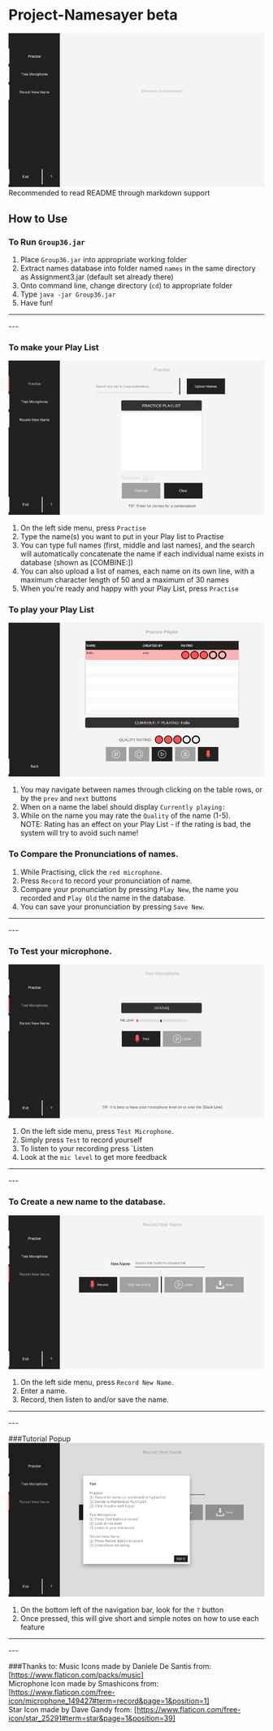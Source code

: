 # Project-Namesayer beta
![NameSayer](src/namesayer/resources/images/main.png)
Recommended to read README through markdown support

## How to Use

### To Run `Group36.jar`
1. Place `Group36.jar` into appropriate working folder
2. Extract names database into folder named `names` in the same directory as Assignment3.jar (default set already there)
3. Onto command line, change directory (`cd`) to appropriate folder
4. Type `java -jar Group36.jar`
5. Have fun!

<hr>
---

### To make your Play List
![NameSayer](src/namesayer/resources/images/practise.png)

1. On the left side menu, press `Practise`
2. Type the name(s) you want to put in your Play list to Practise
3. You can type full names (first, middle and last names), and the search will automatically concatenate the name if each individual name exists in database (shown as [COMBINE:])
4. You can also upload a list of names, each name on its own line, with a maximum character length of 50 and a maximum of 30 names
5. When you're ready and happy with your Play List, press `Practise`

### To play your Play List
![NameSayer](src/namesayer/resources/images/play.png)

1. You may navigate between names through clicking on the table rows, or by the `prev` and `next` buttons
2. When on a name the label should display `Currently playing:`
3. While on the name you may rate the `Quality` of the name (1-5). <br/>
NOTE: Rating has an effect on your Play List - if the rating is bad, the system will try to avoid such name!

### To Compare the Pronunciations of names.

1. While Practising, click the `red microphone`.
2. Press `Record` to record your pronunciation of name.
3. Compare your pronunciation by pressing `Play New`, the name you recorded and `Play Old` the name in the database.
4. You can save your pronunciation by pressing `Save New`.

<hr>
---

### To Test your microphone.
![NameSayer](src/namesayer/resources/images/testMic.png)

1. On the left side menu, press `Test Microphone`.
2. Simply press `Test` to record yourself
3. To listen to your recording press `Listen
4. Look at the `mic level` to get more feedback

<hr>
---

### To Create a new name to the database.
![NameSayer](src/namesayer/resources/images/recordNew.png)

1. On the left side menu, press `Record New Name`.
2. Enter a name.
3. Record, then listen to and/or save the name.

<hr>
---

###Tutorial Popup
![NameSayer](src/namesayer/resources/images/tips.png)

1. On the bottom left of the navigation bar, look for the `?` button
2. Once pressed, this will give short and simple notes on how to use each feature

<hr>
---

###Thanks to:
Music Icons made by Daniele De Santis from: [https://www.flaticon.com/packs/music] <br/>
Microphone Icon made by Smashicons from: [https://www.flaticon.com/free-icon/microphone_149427#term=record&page=1&position=1] <br/>
Star Icon made by Dave Gandy from: [https://www.flaticon.com/free-icon/star_25291#term=star&page=1&position=39] <br/>

